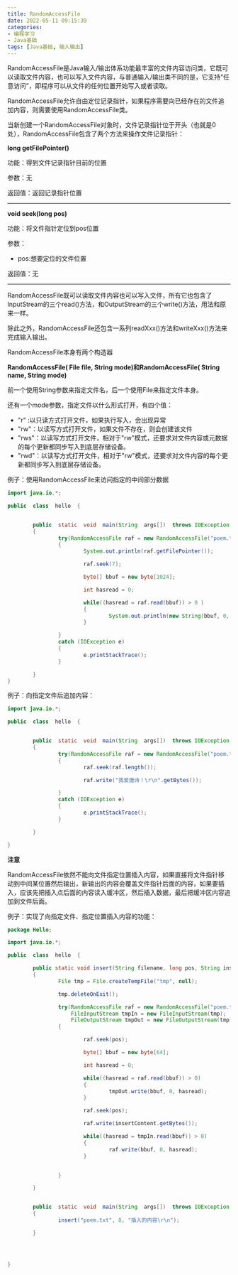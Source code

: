 ```yaml
---
title: RandomAccessFile
date: 2022-05-11 09:15:39
categories: 
- 编程学习
- Java基础
tags: [Java基础, 输入输出]
---
```




RandomAccessFile是Java输入/输出体系功能最丰富的文件内容访问类，它既可以读取文件内容，也可以写入文件内容，与普通输入/输出类不同的是，它支持“任意访问”，即程序可以从文件的任何位置开始写入或者读取。

RandomAccessFile允许自由定位记录指针，如果程序需要向已经存在的文件追加内容，则需要使用RandomAccessFile类。

当新创建一个RandomAccessFile对象时，文件记录指针位于开头（也就是0处），RandomAccessFile包含了两个方法来操作文件记录指针：



**long getFilePointer()**

功能：得到文件记录指针目前的位置

参数：无

返回值：返回记录指针位置

---

**void seek(long pos)**

功能：将文件指针定位到pos位置

参数：

- pos:想要定位的文件位置

返回值：无

---

RandomAccessFile既可以读取文件内容也可以写入文件，所有它也包含了InputStream的三个read()方法，和OutputStream的三个write()方法，用法和原来一样。

除此之外，RandomAccessFile还包含一系列readXxx()方法和writeXxx()方法来完成输入输出。





RandomAccessFile本身有两个构造器

**RandomAccessFile( File file, String mode)**和**RandomAccessFile( String name, String mode)**

前一个使用String参数来指定文件名，后一个使用File来指定文件本身。

还有一个mode参数，指定文件以什么形式打开，有四个值：

- "r" :以只读方式打开文件，如果执行写入，会出现异常
- "rw"：以读写方式打开文件，如果文件不存在，则会创建该文件
- "rws"：以读写方式打开文件，相对于"rw"模式，还要求对文件内容或元数据的每个更新都同步写入到底层存储设备。
- "rwd"：以读写方式打开文件，相对于"rw"模式，还要求对文件内容的每个更新都同步写入到底层存储设备。


例子：使用RandomAccessFile来访问指定的中间部分数据

```java
import java.io.*;

public  class  hello  {


        public  static  void  main(String  args[])  throws IOException
        {
                try(RandomAccessFile raf = new RandomAccessFile("poem.txt", "r"))
                {
                        System.out.println(raf.getFilePointer());

                        raf.seek(7);

                        byte[] bbuf = new byte[1024];

                        int hasread = 0;

                        while((hasread = raf.read(bbuf)) > 0 )
                        {
                                System.out.println(new String(bbuf, 0, hasread));
                        }

                }
                catch (IOException e)
                {
                        e.printStackTrace();
                }

        }
}
```



例子：向指定文件后追加内容：

```java
import java.io.*;

public  class  hello  {


        public  static  void  main(String  args[])  throws IOException
        {
                try(RandomAccessFile raf = new RandomAccessFile("poem.txt", "rw"))
                {
                        raf.seek(raf.length());

                        raf.write("我爱唐诗！\r\n".getBytes());

                }
                catch (IOException e)
                {
                        e.printStackTrace();
                }

        }

}

```



**注意**

RandomAccessFile依然不能向文件指定位置插入内容，如果直接将文件指针移动到中间某位置然后输出，新输出的内容会覆盖文件指针后面的内容，如果要插入，应该先把插入点后面的内容读入缓冲区，然后插入数据，最后把缓冲区内容追加到文件后面。

例子：实现了向指定文件、指定位置插入内容的功能：

```java
package Hello;

import java.io.*;

public  class  hello  {

        public static void insert(String filename, long pos, String insertContent)throws IOException
        {
                File tmp = File.createTempFile("tmp", null);

                tmp.deleteOnExit();

                try(RandomAccessFile raf = new RandomAccessFile("poem.txt", "rw");
                    FileInputStream tmpIn = new FileInputStream(tmp);
                    FileOutputStream tmpOut = new FileOutputStream(tmp))
                {

                        raf.seek(pos);

                        byte[] bbuf = new byte[64];

                        int hasread = 0;

                        while((hasread = raf.read(bbuf)) > 0)
                        {
                                tmpOut.write(bbuf, 0, hasread);
                        }

                        raf.seek(pos);

                        raf.write(insertContent.getBytes());

                        while((hasread = tmpIn.read(bbuf)) > 0)
                        {
                                raf.write(bbuf, 0, hasread);
                        }


                }

        }


        public  static  void  main(String  args[])  throws IOException
        {
                insert("poem.txt", 8, "插入的内容\r\n");

        }




}

```



